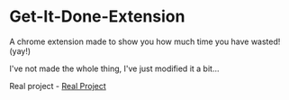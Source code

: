# Get-It-Done-Extension
A chrome extension made to show you how much time you have wasted! (yay!)



I've not made the whole thing, I've just modified it a bit...

Real project - [Real Project](https://chrome.google.com/webstore/detail/time-is-running/ijnaleaamhgpjmpmjefcnkkjjckbidnf?hl=en)

